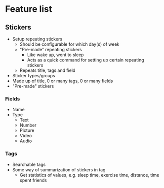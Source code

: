 # Feature list

## __Stickers__
- Setup repeating stickers
    - Should be configurable for which day(s) of week
    - "Pre-made" repeating stickers
        - Like wake up, went to sleep
        - Acts as a quick command for setting up certain repeating stickers
    - Repeats title, tags and field
- Sticker types/groups
- Made up of title, 0 or many tags, 0 or many fields
- "Pre-made" stickers

### Fields
- Name
- Type
    - Text
    - Number
    - Picture
    - Video
    - Audio


### Tags
- Searchable tags
- Some way of summarization of stickers in tag
    - Get statistics of values, e.g. sleep time, exercise time, distance, time spent friends